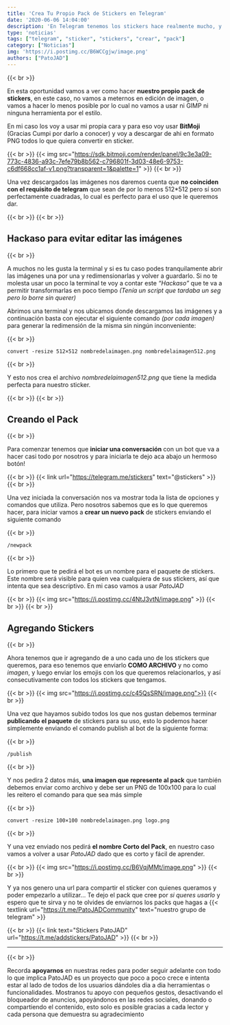 ```yaml
---
title: 'Crea Tu Propio Pack de Stickers en Telegram'
date: '2020-06-06 14:04:00'
description: 'En Telegram tenemos los stickers hace realmente mucho, y en esta oportunidad vamos a crear nuestro propio pack.'
type: 'noticias'
tags: ["telegram", "sticker", "stickers", "crear", "pack"]
category: ["Noticias"]
img: 'https://i.postimg.cc/B6WCCgjw/image.png'
authors: ["PatoJAD"]
---
```


{{< br >}}

En esta oportunidad vamos a ver como hacer **nuestro propio pack de stickers**, en este caso, no vamos a meternos en edición de imagen, o vamos a hacer lo menos posible por lo cual no vamos a usar ni GIMP ni ninguna herramienta por el estilo.

En mi caso los voy a usar mi propia cara y para eso voy usar **BitMoji** (Gracias Cumpi por darlo a conocer) y voy a descargar de ahi en formato PNG todos lo que quiera convertir en sticker.

{{< br >}}
{{< img src="https://sdk.bitmoji.com/render/panel/9c3e3a09-773c-4836-a93c-7efe79b8b562-c796801f-3d03-48e6-9753-c6df668cc1af-v1.png?transparent=1&palette=1" >}}
{{< br >}}

Una vez descargados las imágenes nos daremos cuenta que **no coinciden con el requisito de telegram** que sean de por lo menos 512*512 pero sí son perfectamente cuadradas, lo cual es perfecto para el uso que le queremos dar.

{{< br >}}
{{< br >}}

## Hackaso para evitar editar las imágenes

{{< br >}}

A muchos no les gusta la terminal y si es tu caso podes tranquilamente abrir las imágenes una por una y redimensionarlas y volver a guardarlo. Si no te molesta usar un poco la terminal te voy a contar este *“Hackaso”* que te va a permitir transformarlas en poco tiempo *(Tenía un script que tardaba un seg pero lo borre sin querer)*

Abrimos una terminal y nos ubicamos donde descargamos las imágenes y a continuación basta con ejecutar el siguiente comando *(por cada imagen)* para generar la redimensión de la misma sin ningún inconveniente:

{{< br >}}

    convert -resize 512×512 nombredelaimagen.png nombredelaimagen512.png

{{< br >}}

Y esto nos crea el archivo *nombredelaimagen512.png* que tiene la medida perfecta para nuestro sticker.

{{< br >}}
{{< br >}}

## Creando el Pack

{{< br >}}

Para comenzar tenemos que **iniciar una conversación** con un bot que va a hacer casi todo por nosotros y para iniciarla te dejo aca abajo un hermoso botón!

{{< br >}}
{{< link url="https://telegram.me/stickers" text="@stickers" >}}
{{< br >}}

Una vez iniciada la conversación nos va mostrar toda la lista de opciones y comandos que utiliza. Pero nosotros sabemos que es lo que queremos hacer, para iniciar vamos a **crear un nuevo pack** de stickers enviando el siguiente comando

{{< br >}}

    /newpack

{{< br >}}

Lo primero que te pedirá el bot es un nombre para el paquete de stickers. Este nombre será visible para quien vea cualquiera de sus stickers, así que intenta que sea descriptivo. En mi caso vamos a usar *PatoJAD*

{{< br >}}
{{< img src="https://i.postimg.cc/4NtJ3vtN/image.png" >}}
{{< br >}}
{{< br >}}

## Agregando Stickers

{{< br >}}

Ahora tenemos que ir agregando de a uno cada uno de los stickers que queremos, para eso tenemos que enviarlo **COMO ARCHIVO** y no como *imagen*, y luego enviar los emojis con los que queremos relacionarlos, y así consecutivamente con todos los stickers que tengamos.

{{< br >}}
{{< img src="https://i.postimg.cc/c45QsSRN/image.png">}}
{{< br >}}

Una vez que hayamos subido todos los que nos gustan debemos terminar **publicando el paquete** de stickers para su uso, esto lo podemos hacer simplemente enviando el comando publish al bot de la siguiente forma:

{{< br >}}

    /publish

{{< br >}}

Y nos pedira 2 datos más, **una imagen que represente al pack** que también debemos enviar como archivo y debe ser un PNG de 100x100 para lo cual les reitero el comando para que sea más simple

{{< br >}}

    convert -resize 100×100 nombredelaimagen.png logo.png

{{< br >}}

Y una vez enviado nos pedirá **el nombre Corto del Pack**, en nuestro caso vamos a volver a usar *PatoJAD* dado que es corto y fácil de aprender.

{{< br >}}
{{< img src="https://i.postimg.cc/B6VqjMMt/image.png" >}}
{{< br >}}

Y ya nos genero una url para compartir el sticker con quienes queramos y poder empezarlo a utilizar… Te dejo el pack que cree por *si queres usarlo* y espero que te sirva y no te olvides de enviarnos los packs que hagas a {{< textlink url="https://t.me/PatoJADCommunity" text="nuestro grupo de telegram" >}}

{{< br >}}
{{< link text="Stickers PatoJAD" url="https://t.me/addstickers/PatoJAD" >}}
{{< br >}}

---

{{< br >}}

Recorda **apoyarnos** en nuestras redes para poder seguir adelante con todo lo que implica PatoJAD es un proyecto que poco a poco crece e intenta estar al lado de todos de los usuarios dándoles dia a dia herramientas o funcionalidades. Mostranos tu apoyo con pequeños gestos, desactivando el bloqueador de anuncios, apoyándonos en las redes sociales, donando o compartiendo el contenido, esto solo es posible gracias a cada lector y cada persona que demuestra su agradecimiento
